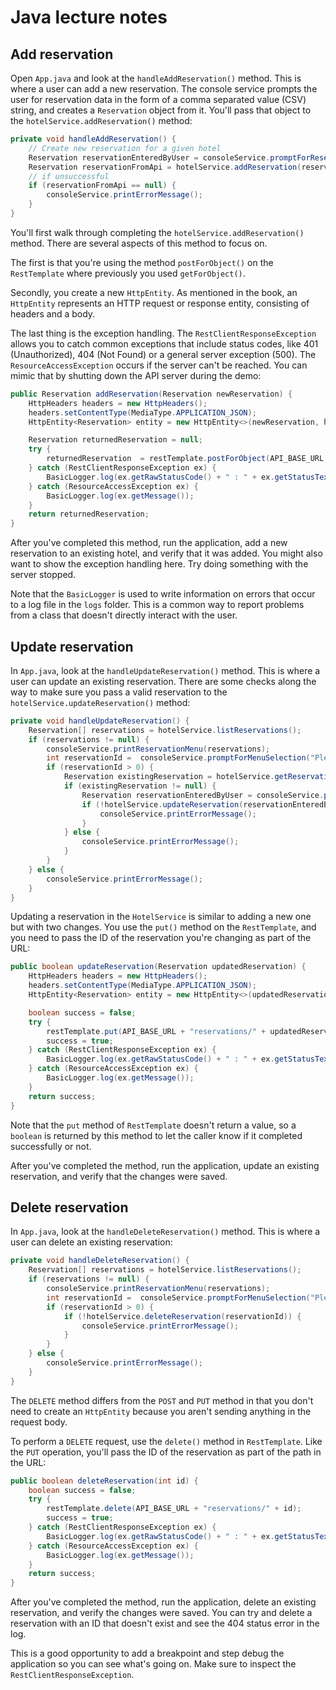 # Java lecture notes

## Add reservation

Open `App.java` and look at the `handleAddReservation()` method. This is where a user can add a new reservation. The console service prompts the user for reservation data in the form of a comma separated value (CSV) string, and creates a `Reservation` object from it. You'll pass that object to the `hotelService.addReservation()` method:

```java
private void handleAddReservation() {
    // Create new reservation for a given hotel
    Reservation reservationEnteredByUser = consoleService.promptForReservationData();
    Reservation reservationFromApi = hotelService.addReservation(reservationEnteredByUser);
    // if unsuccessful
    if (reservationFromApi == null) {
        consoleService.printErrorMessage();
    }
}
```

You'll first walk through completing the `hotelService.addReservation()` method. There are several aspects of this method to focus on.

The first is that you're using the method `postForObject()` on the `RestTemplate` where previously you used `getForObject()`.

Secondly, you create a new `HttpEntity`. As mentioned in the book, an `HttpEntity` represents an HTTP request or response entity, consisting of headers and a body.

The last thing is the exception handling. The `RestClientResponseException` allows you to catch common exceptions that include status codes, like 401 (Unauthorized), 404 (Not Found) or a general server exception (500). The `ResourceAccessException` occurs if the server can't be reached. You can mimic that by shutting down the API server during the demo:

```java
public Reservation addReservation(Reservation newReservation) {
    HttpHeaders headers = new HttpHeaders();
    headers.setContentType(MediaType.APPLICATION_JSON);
    HttpEntity<Reservation> entity = new HttpEntity<>(newReservation, headers);

    Reservation returnedReservation = null;
    try {
        returnedReservation  = restTemplate.postForObject(API_BASE_URL + "reservations", entity, Reservation.class);
    } catch (RestClientResponseException ex) {
        BasicLogger.log(ex.getRawStatusCode() + " : " + ex.getStatusText());
    } catch (ResourceAccessException ex) {
        BasicLogger.log(ex.getMessage());
    }
    return returnedReservation;
}
```

After you've completed this method, run the application, add a new reservation to an existing hotel, and verify that it was added. You might also want to show the exception handling here. Try doing something with the server stopped.

Note that the `BasicLogger` is used to write information on errors that occur to a log file in the `logs` folder. This is a common way to report problems from a class that doesn't directly interact with the user.

## Update reservation

In `App.java`, look at the `handleUpdateReservation()` method. This is where a user can update an existing reservation. There are some checks along the way to make sure you pass a valid reservation to the `hotelService.updateReservation()` method:

```java
private void handleUpdateReservation() {
    Reservation[] reservations = hotelService.listReservations();
    if (reservations != null) {
        consoleService.printReservationMenu(reservations);
        int reservationId =  consoleService.promptForMenuSelection("Please select a reservation to update: ");
        if (reservationId > 0) {
            Reservation existingReservation = hotelService.getReservation(reservationId);
            if (existingReservation != null) {
                Reservation reservationEnteredByUser = consoleService.promptForReservationData(existingReservation);
                if (!hotelService.updateReservation(reservationEnteredByUser)) {
                    consoleService.printErrorMessage();
                }
            } else {
                consoleService.printErrorMessage();
            }
        }
    } else {
        consoleService.printErrorMessage();
    }
}
```

Updating a reservation in the `HotelService` is similar to adding a new one but with two changes. You use the `put()` method on the `RestTemplate`, and you need to pass the ID of the reservation you're changing as part of the URL:

```java
public boolean updateReservation(Reservation updatedReservation) {
    HttpHeaders headers = new HttpHeaders();
    headers.setContentType(MediaType.APPLICATION_JSON);
    HttpEntity<Reservation> entity = new HttpEntity<>(updatedReservation, headers);

    boolean success = false;
    try {
        restTemplate.put(API_BASE_URL + "reservations/" + updatedReservation.getId(), entity);
        success = true;
    } catch (RestClientResponseException ex) {
        BasicLogger.log(ex.getRawStatusCode() + " : " + ex.getStatusText());
    } catch (ResourceAccessException ex) {
        BasicLogger.log(ex.getMessage());
    }
    return success;
}
```

Note that the `put` method of `RestTemplate` doesn't return a value, so a `boolean` is returned by this method to let the caller know if it completed successfully or not.

After you've completed the method, run the application, update an existing reservation, and verify that the changes were saved.

## Delete reservation

In `App.java`, look at the `handleDeleteReservation()` method. This is where a user can delete an existing reservation:

```java
private void handleDeleteReservation() {
    Reservation[] reservations = hotelService.listReservations();
    if (reservations != null) {
        consoleService.printReservationMenu(reservations);
        int reservationId =  consoleService.promptForMenuSelection("Please select a reservation to delete: ");
        if (reservationId > 0) {
            if (!hotelService.deleteReservation(reservationId)) {
                consoleService.printErrorMessage();
            }
        }
    } else {
        consoleService.printErrorMessage();
    }
}
```

The `DELETE` method differs from the `POST` and `PUT` method in that you don't need to create an `HttpEntity` because you aren't sending anything in the request body.

To perform a `DELETE` request, use the `delete()` method in `RestTemplate`. Like the `PUT` operation, you'll pass the ID of the reservation as part of the path in the URL:

```java
public boolean deleteReservation(int id) {
    boolean success = false;
    try {
        restTemplate.delete(API_BASE_URL + "reservations/" + id);
        success = true;
    } catch (RestClientResponseException ex) {
        BasicLogger.log(ex.getRawStatusCode() + " : " + ex.getStatusText());
    } catch (ResourceAccessException ex) {
        BasicLogger.log(ex.getMessage());
    }
    return success;
}
```

After you've completed the method, run the application, delete an existing reservation, and verify the changes were saved. You can try and delete a reservation with an ID that doesn't exist and see the 404 status error in the log.

This is a good opportunity to add a breakpoint and step debug the application so you can see what's going on. Make sure to inspect the `RestClientResponseException`.
